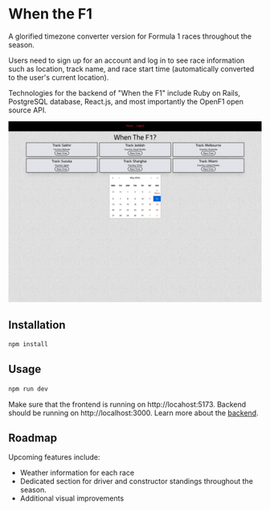 # When the F1

A glorified timezone converter version for Formula 1 races throughout the season.

Users need to sign up for an account and log in to see race information such as location, track name, and race start time (automatically converted to the user's current location).

Technologies for the backend of "When the F1" include Ruby on Rails, PostgreSQL database, React.js, and most importantly the OpenF1 open source API.

![screenshot](screenshot.png)

## Installation

```bash
npm install
```

## Usage

```bash
npm run dev
```

Make sure that the frontend is running on http://locahost:5173.
Backend should be running on http://localhost:3000.
Learn more about the [backend](https://github.com/rexlypenafloridaii/when-the-f1).

## Roadmap

Upcoming features include:

- Weather information for each race
- Dedicated section for driver and constructor standings throughout the season.
- Additional visual improvements
